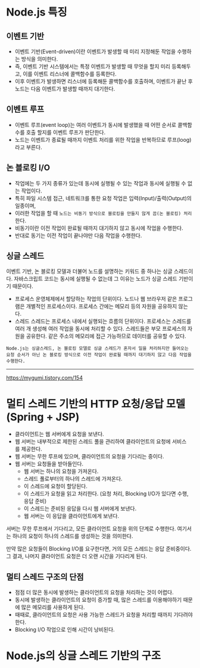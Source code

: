 # Node.js 특징

## 이벤트 기반

- 이벤트 기반(Event-driven)이란 이벤트가 발생할 때 미리 지정해둔 작업을 수행하는 방식을 의미한다.
- 즉, 이벤트 기반 시스템에서는 특정 이벤트가 발생할 때 무엇을 할지 미리 등록해두고, 이를 이벤트 리스너에 콜백함수를 등록한다.
- 이후 이벤트가 발생하면 리스너에 등록해둔 콜백함수를 호출하며, 이벤트가 끝난 후 노드는 다음 이벤트가 발생할 때까지 대기한다.

## 이벤트 루프

- 이벤트 루프(event loop)는 여러 이벤트가 동시에 발생했을 때 어떤 순서로 콜백함수를 호출 할지를 이벤트 루프가 판단한다.
- 노드는 이벤트가 종료될 때까지 이벤트 처리를 위한 작업을 반복하므로 루프(loog)라고 부른다.

## 논 블로킹 I/O

- 작업에는 두 가지 종류가 있는데 동시에 실행될 수 있는 작업과 동시에 실행될 수 없는 작업이다.
- 특히 파일 시스템 접근, 네트워크를 통한 요청 작업은 입력(Input)/출력(Output)의 일종이며,
- 이러한 작업을 할 때 `노드는 비동기 방식으로 블로킹을 만들지 않게 끔(논 블로킹) 처리`한다.
- 비동기이란 이전 작업이 완료될 때까지 대기하지 않고 동시에 작업을 수행한다.
- 반대로 동기는 이전 작업이 끝나야만 다음 작업을 수행한다.

## 싱글 스레드

이벤트 기반, 논 블로킹 모델과 더불어 노드를 설명하는 키워드 중 하나는 싱글 스레드이다.
자바스크립트 코드는 동시에 실행될 수 없는데 그 이유는 노드가 싱글 스레드 기반이기 때문이다.

- 프로세스
  운영체제에서 할당하는 작업의 단위이다. 노드나 웹 브라우저 같은 프로그램은 개별적인 프로세스이다. 프로세스 간에는 메모리 등의 자원을 공유하지 않는다.
- 스레드
  스레드는 프로세스 내에서 실행되는 흐름의 단위이다. 프로세스는 스레드를 여러 개 생성해 여러 작업을 동시에 처리할 수 있다. 스레드들은 부모 프로세스의 자원을 공유한다. 같은 주소의 메모리에 접근 가능하므로 데이터를 공유할 수 있다.

`Node.js는 싱글스레드, 논 블로킹 모델로 싱글 스레드가 혼자서 일을 처리하지만 들어오는 요청 순서가 아닌 논 블로킹 방식으로 이전 작업이 완료될 때까지 대기하지 않고 다음 작업을 수행한다.`

---

https://mygumi.tistory.com/154

# 멀티 스레드 기반의 HTTP 요청/응답 모델 (Spring + JSP)

- 클라이언트는 웹 서버에게 요청을 보낸다.
- 웹 서버는 내부적으로 제한된 스레드 풀을 관리하여 클라이언트의 요청에 서비스를 제공한다.
- 웹 서버는 무한 루프에 있으며, 클라이언트의 요청을 기다리는 중이다.
- 웹 서버는 요청들을 받아들인다.
  - 웹 서버는 하나의 요청을 가져온다.
  - 스레드 풀로부터의 하나의 스레드에 가져온다.
  - 이 스레드에 요청이 할당된다.
  - 이 스레드가 요청을 읽고 처리한다. (요청 처리, Blocking I/O가 있다면 수행, 응답 준비)
  - 이 스레드는 준비된 응답을 다시 웹 서버에게 보낸다.
  - 웹 서버는 이 응답을 클라이언트에게 보낸다.

서버는 무한 루프에서 기다리고, 모든 클라이언트 요청을 위의 단계로 수행한다.
여기서는 하나의 요청이 하나의 스레드를 생성하는 것을 의미한다.

만약 많은 요청들이 Blocking I/O를 요구한다면, 거의 모든 스레드는 응답 준비중이다.
그 결과, 나머지 클라이언트 요청은 더 오랜 시간을 기다리게 된다.

## 멀티 스레드 구조의 단점

- 점점 더 많은 동시에 발생하는 클라이언트의 요청을 처리하는 것이 어렵다.
- 동시에 발생하는 클라이언트의 요청이 증가할 때, 많은 스레드를 이용해야하기 때문에 많은 메모리를 사용하게 된다.
- 때때로, 클라이언트의 요청은 사용 가능한 스레드가 요청을 처리할 때까지 기다려야한다.
- Blocking I/O 작업으로 인해 시간이 낭비된다.

# Node.js의 싱글 스레드 기반의 구조
